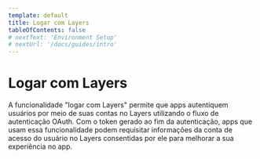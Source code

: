 ```yaml
---
template: default
title: Logar com Layers
tableOfContents: false
# nextText: 'Environment Setup'
# nextUrl: '/docs/guides/intro'
---
```


# Logar com Layers

A funcionalidade "logar com Layers" permite que apps autentiquem usuários por meio de suas contas no Layers utilizando o fluxo de autenticação OAuth. Com o token gerado ao fim da autenticação, apps que usam essa funcionalidade podem requisitar informações da conta de acesso do usuário no Layers consentidas por ele para melhorar a sua experiência no app.